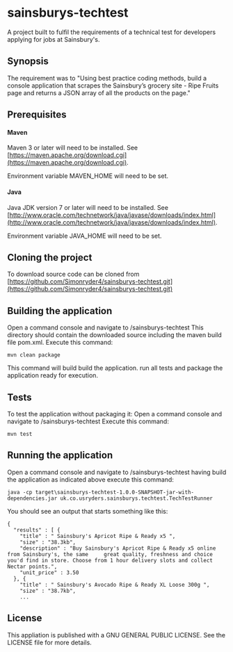 # sainsburys-techtest
 A project built to fulfil the requirements of a technical test for developers applying for jobs at Sainsbury's.
 
## Synopsis
The requirement was to "Using best practice coding methods, build a console application that scrapes the Sainsbury’s grocery site - Ripe Fruits page and returns a JSON array of all the products on the page." 

## Prerequisites
#### Maven
Maven 3 or later will need to be installed.
See [https://maven.apache.org/download.cgi](https://maven.apache.org/download.cgi).
 
Environment variable MAVEN_HOME will need to be set.

#### Java
Java JDK version 7 or later will need to be installed.
See [http://www.oracle.com/technetwork/java/javase/downloads/index.html](http://www.oracle.com/technetwork/java/javase/downloads/index.html).

Environment variable JAVA_HOME will need to be set.

## Cloning the project
To download source code can be cloned from 
[https://github.com/Simonryder4/sainsburys-techtest.git](https://github.com/Simonryder4/sainsburys-techtest.git)

## Building the application
Open a command console and navigate to 
<directory path>/sainsburys-techtest
This directory should contain the downloaded source including the maven build file pom.xml.
Execute this command:

`mvn clean package`

This command will build build the application. run all tests and package the application ready for execution.

## Tests
To test the application without packaging it:
Open a command console and navigate to 
<directory path>/sainsburys-techtest
Execute this command:

`mvn test`

## Running the application
Open a command console and navigate to 
<directory path>/sainsburys-techtest
having build the application as indicated above execute this command:

`java -cp target\sainsburys-techtest-1.0.0-SNAPSHOT-jar-with-dependencies.jar uk.co.usryders.sainsburys.techtest.TechTestRunner`

You should see an output that starts something like this:

    {
      "results" : [ {
        "title" : " Sainsbury's Apricot Ripe & Ready x5 ",
        "size" : "38.3kb",
        "description" : "Buy Sainsbury's Apricot Ripe & Ready x5 online from Sainsbury's, the same     great quality, freshness and choice you'd find in store. Choose from 1 hour delivery slots and collect Nectar points.",
        "unit_price" : 3.50
      }, {
        "title" : " Sainsbury's Avocado Ripe & Ready XL Loose 300g ",
        "size" : "38.7kb",
        ...

## License
This appliation is published with a GNU GENERAL PUBLIC LICENSE. See the LICENSE file for more details.
